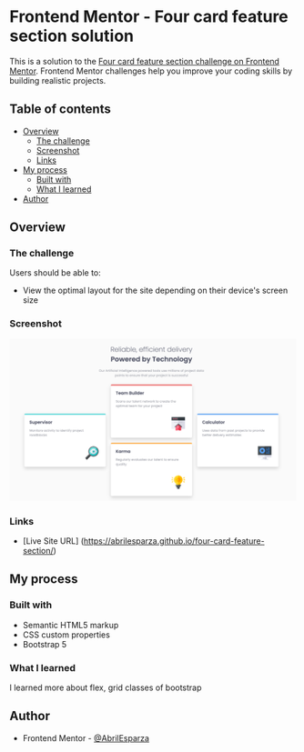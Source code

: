 # Frontend Mentor - Four card feature section solution

This is a solution to the [Four card feature section challenge on Frontend Mentor](https://www.frontendmentor.io/challenges/four-card-feature-section-weK1eFYK). Frontend Mentor challenges help you improve your coding skills by building realistic projects. 

## Table of contents

- [Overview](#overview)
  - [The challenge](#the-challenge)
  - [Screenshot](#screenshot)
  - [Links](#links)
- [My process](#my-process)
  - [Built with](#built-with)
  - [What I learned](#what-i-learned)
- [Author](#author)


## Overview

### The challenge

Users should be able to:

- View the optimal layout for the site depending on their device's screen size

### Screenshot

![](./images/screenshot.png)

### Links

- [Live Site URL] (https://abrilesparza.github.io/four-card-feature-section/)

## My process

### Built with

- Semantic HTML5 markup
- CSS custom properties
- Bootstrap 5

### What I learned
I learned more about flex, grid classes of bootstrap

## Author

- Frontend Mentor - [@AbrilEsparza](https://www.frontendmentor.io/profile/AbrilEsparza)


